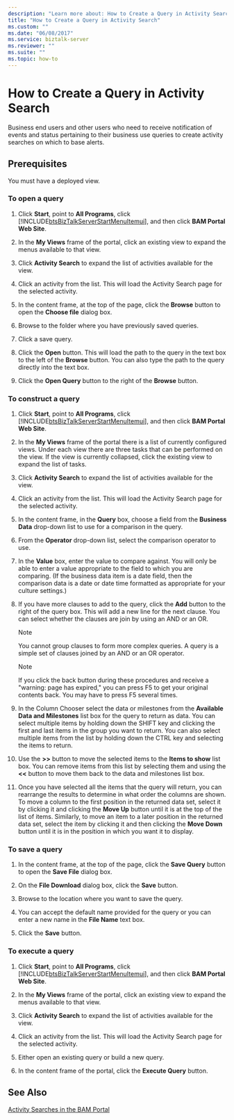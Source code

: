 ```yaml
---
description: "Learn more about: How to Create a Query in Activity Search"
title: "How to Create a Query in Activity Search"
ms.custom: ""
ms.date: "06/08/2017"
ms.service: biztalk-server
ms.reviewer: ""
ms.suite: ""
ms.topic: how-to
---
```

# How to Create a Query in Activity Search
Business end users and other users who need to receive notification of events and status pertaining to their business use queries to create activity searches on which to base alerts.  
  
## Prerequisites  
 You must have a deployed view.  
  
### To open a query  
  
1. Click **Start**, point to **All Programs**, click [!INCLUDE[btsBizTalkServerStartMenuItemui](../includes/btsbiztalkserverstartmenuitemui-md.md)], and then click **BAM Portal Web Site**.  
  
2. In the **My Views** frame of the portal, click an existing view to expand the menus available to that view.  
  
3. Click **Activity Search** to expand the list of activities available for the view.  
  
4. Click an activity from the list. This will load the Activity Search page for the selected activity.  
  
5. In the content frame, at the top of the page, click the **Browse** button to open the **Choose file** dialog box.  
  
6. Browse to the folder where you have previously saved queries.  
  
7. Click a save query.  
  
8. Click the **Open** button. This will load the path to the query in the text box to the left of the **Browse** button. You can also type the path to the query directly into the text box.  
  
9. Click the **Open Query** button to the right of the **Browse** button.  
  
### To construct a query  
  
1. Click **Start**, point to **All Programs**, click [!INCLUDE[btsBizTalkServerStartMenuItemui](../includes/btsbiztalkserverstartmenuitemui-md.md)], and then click **BAM Portal Web Site**.  
  
2. In the **My Views** frame of the portal there is a list of currently configured views. Under each view there are three tasks that can be performed on the view. If the view is currently collapsed, click the existing view to expand the list of tasks.  
  
3. Click **Activity Search** to expand the list of activities available for the view.  
  
4. Click an activity from the list. This will load the Activity Search page for the selected activity.  
  
5. In the content frame, in the **Query** box, choose a field from the **Business Data** drop-down list to use for a comparison in the query.  
  
6. From the **Operator** drop-down list, select the comparison operator to use.  
  
7. In the **Value** box, enter the value to compare against. You will only be able to enter a value appropriate to the field to which you are comparing. (If the business data item is a date field, then the comparison data is a date or date time formatted as appropriate for your culture settings.)  
  
8. If you have more clauses to add to the query, click the **Add** button to the right of the query box. This will add a new line for the next clause. You can select whether the clauses are join by using an AND or an OR.  
  
   > [!NOTE]
   >  You cannot group clauses to form more complex queries. A query is a simple set of clauses joined by an AND or an OR operator.  
  
   > [!NOTE]
   >  If you click the back button during these procedures and receive a "warning: page has expired," you can press F5 to get your original contents back. You may have to press F5 several times.  
  
9. In the Column Chooser select the data or milestones from the **Available Data and Milestones** list box for the query to return as data. You can select multiple items by holding down the SHIFT key and clicking the first and last items in the group you want to return. You can also select multiple items from the list by holding down the CTRL key and selecting the items to return.  
  
10. Use the **>>** button to move the selected items to the **Items to show** list box. You can remove items from this list by selecting them and using the **<<** button to move them back to the data and milestones list box.  
  
11. Once you have selected all the items that the query will return, you can rearrange the results to determine in what order the columns are shown. To move a column to the first position in the returned data set, select it by clicking it and clicking the **Move Up** button until it is at the top of the list of items. Similarly, to move an item to a later position in the returned data set, select the item by clicking it and then clicking the **Move Down** button until it is in the position in which you want it to display.  
  
### To save a query  
  
1.  In the content frame, at the top of the page, click the **Save Query** button to open the **Save File** dialog box.  
  
2.  On the **File Download** dialog box, click the **Save** button.  
  
3.  Browse to the location where you want to save the query.  
  
4.  You can accept the default name provided for the query or you can enter a new name in the **File Name** text box.  
  
5.  Click the **Save** button.  
  
### To execute a query  
  
1. Click **Start**, point to **All Programs**, click [!INCLUDE[btsBizTalkServerStartMenuItemui](../includes/btsbiztalkserverstartmenuitemui-md.md)], and then click **BAM Portal Web Site**.  
  
2. In the **My Views** frame of the portal, click an existing view to expand the menus available to that view.  
  
3. Click **Activity Search** to expand the list of activities available for the view.  
  
4. Click an activity from the list. This will load the Activity Search page for the selected activity.  
  
5. Either open an existing query or build a new query.  
  
6. In the content frame of the portal, click the **Execute Query** button.  
  
## See Also  
 [Activity Searches in the BAM Portal](../core/activity-searches-in-the-bam-portal.md)
